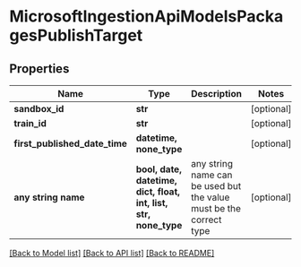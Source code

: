 # MicrosoftIngestionApiModelsPackagesPublishTarget


## Properties
Name | Type | Description | Notes
------------ | ------------- | ------------- | -------------
**sandbox_id** | **str** |  | [optional] 
**train_id** | **str** |  | [optional] 
**first_published_date_time** | **datetime, none_type** |  | [optional] 
**any string name** | **bool, date, datetime, dict, float, int, list, str, none_type** | any string name can be used but the value must be the correct type | [optional]

[[Back to Model list]](../README.md#documentation-for-models) [[Back to API list]](../README.md#documentation-for-api-endpoints) [[Back to README]](../README.md)


